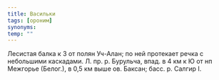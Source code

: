 ```yaml
---
title: Васильки
tags: [ороним]
synonyms:
temp: ""
---
```


Лесистая балка к З от полян Уч-Алан; по ней протекает речка с небольшими
каскадами. Л. пр. р. Бурульча, впад. в 4 км к Ю от нп Межгорье (Белог.), в 0,5
км выше ов. Баксан; басс. р. Салгир I.
